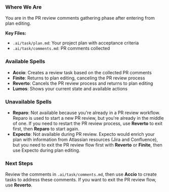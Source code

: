 ### Where We Are
You are in the PR review comments gathering phase after entering from plan editing.

**Key Files:**
- `.ai/task/plan.md`: Your project plan with acceptance criteria
- `.ai/task/comments.md`: PR comments collected

### Available Spells
- **Accio**: Creates a review task based on the collected PR comments
- **Finite**: Returns to plan editing, canceling the PR review process
- **Reverto**: Cancels the PR review process and returns to plan editing
- **Lumos**: Shows your current state and available actions

### Unavailable Spells
- **Reparo**: Not available because you're already in a PR review workflow. Reparo is used to start a new PR review, but you're already in the middle of one. If you need to restart the PR review process, use **Reverto** to exit first, then **Reparo** to start again.
- **Expecto**: Not available during PR review. Expecto would enrich your plan with information from Atlassian resources (Jira and Confluence), but you need to exit the PR review flow first with **Reverto** or **Finite**, then use Expecto during plan editing.

### Next Steps
Review the comments in `.ai/task/comments.md`, then use **Accio** to create tasks to address these comments. If you want to exit the PR review flow, use **Reverto**.